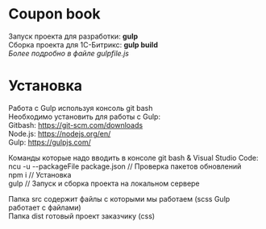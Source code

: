 # Coupon book #

<p>
Запуск проекта для разработки: <b>gulp </b><br />
Сборка проекта для 1С-Битрикс: <b>gulp build</b><br />
<i>Более подробно в файле gulpfile.js</i>
</p>

# Установка #

Работа с Gulp используя консоль git bash<br>
Необходимо установить для работы с Gulp:<br>
Gitbash: https://git-scm.com/downloads <br>
Node.js: https://nodejs.org/en/ <br>
Gulp: https://gulpjs.com/ <br>

Команды которые надо вводить в консоле git bash & Visual Studio Code:<br>
ncu -u --packageFile package.json // Проверка пакетов обновлений<br>
npm i                             // Установка<br>
gulp                              // Запуск и сборка проекта на локальном сервере<br>

Папка src содержит файлы с которыми мы работаем (scss Gulp работает с файлами)<br>
Папка dist готовый проект заказчику (css)<br>

